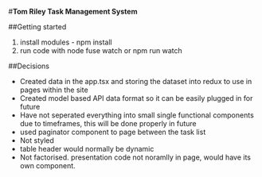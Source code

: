#__Tom Riley Task Management System__

##Getting started 
1. install modules - npm install 
2. run code with node fuse watch or npm run watch

##Decisions 
- Created data in the app.tsx and storing the dataset into redux to use in pages within the site
- Created model based API data format so it can be easily plugged in for future
- Have not seperated everything into small single functional components due to timeframes, this will be done properly in future
- used paginator component to page between the task list
- Not styled 
- table header would normally be dynamic
- Not factorised. presentation code not noramlly in page, would have its own component.
